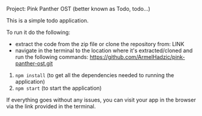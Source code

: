Project: Pink Panther OST (better known as Todo, todo...)

This is a simple todo application.

To run it do the following:

- extract the code from the zip file or clone the repository from: LINK
- navigate  in the terminal to the location where it's extracted/cloned and run the following commands: https://github.com/ArmelHadzic/pink-panther-ost.git
 1. ```npm install``` (to get all the dependencies needed to running the application)
 2. ```npm start``` (to start the application)

If everything goes without any issues, you can visit your app in the browser via the link provided in the terminal.
